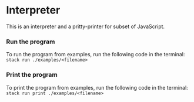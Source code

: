 # Interpreter

This is an interpreter and a pritty-printer for subset of JavaScript.

### Run the program

To run the program from examples, run the following code in the terminal: 
```stack run ./examples/<filename>```

### Print the program

To print the program from examples, run the following code in the terminal: 
```stack run print ./examples/<filename>```

